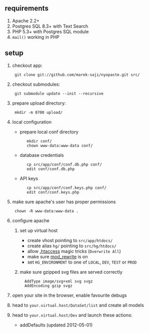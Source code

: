 requirements
------------

1. Apache 2.2+
1. Postgres SQL 8.3+ with Text Search
1. PHP 5.3+ with Postgres SQL module
1. `mail()` working in PHP



setup
-----

1. checkout app:

        git clone git://github.com/marek-saji/nyopaste.git src/

1. checkout submodules:

        git submodule update --init --recursive

1. prepare upload directory:

        mkdir -m 0700 upload/

1. local configuration
   - prepare local conf directory

            mkdir conf/
            chown www-data:www-data conf/
   - database credentials

            cp src/app/conf/conf.db.php conf/
            edit conf/conf.db.php
   - API keys

            cp src/app/conf/conf.keys.php conf/
            edit conf/conf.keys.php
            
1. make sure apache's user has proper permissions

        chown -R www-data:www-data .

1. configure apache

   1. set up virtual host
      - create vhost pointing to `src/app/htdocs/`
      - create alias `hg/` pointing to `src/hg/htdocs/`
      - allow [.htaccess][] magic tricks (`Overwrite All`)
      - make sure [mod_rewrite][] is on
      - set `HG_ENVIRONMENT` to one of `LOCAL`, `DEV`, `TEST` or `PROD`

   1. make sure gzipped svg files are served correctly

            AddType image/svg+xml svg svgz
            AddEncoding gzip svgz

1. open your site in the browser, enable favourite debugs

1. head to `your.virtual.host/DataSet/list` and create all models

1. head to `your.virtual.host/Dev` and launch these actions:
   - addDefaults (updated 2012-05-01)



[.htaccess]:             http://httpd.apache.org/docs/current/howto/htaccess.html
[mod_rewrite]:           http://httpd.apache.org/docs/current/mod/mod_rewrite.html

